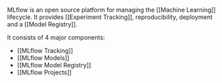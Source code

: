 MLflow is an open source platform for managing the [[Machine Learning]] lifecycle. It provides [[Experiment Tracking]], reproducibility, deployment and a [[Model Registry]].

It consists of 4 major components:
- [[MLflow Tracking]]
- [[MLflow Models]]
- [[MLflow Model Registry]]
- [[MLflow Projects]]